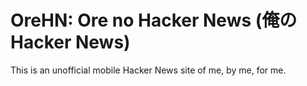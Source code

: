 # OreHN: Ore no Hacker News (俺の Hacker News)

This is an unofficial mobile Hacker News site of me, by me, for me.
